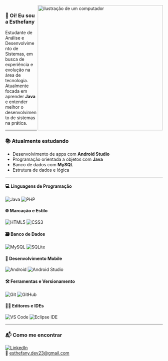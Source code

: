 <img src="https://raw.githubusercontent.com/MicaelliMedeiros/micaellimedeiros/master/image/computer-illustration.png" alt="ilustração de um computador" width="400px" align="right">

### 👋 Oi! Eu sou a Esthefany

Estudante de Análise e Desenvolvimento de Sistemas, em busca de experiência e evolução na área de tecnologia.  
Atualmente focada em aprender **Java** e entender melhor o desenvolvimento de sistemas na prática.

---

### 📚 Atualmente estudando

- Desenvolvimento de apps com **Android Studio**
- Programação orientada a objetos com **Java**
- Banco de dados com **MySQL**
- Estrutura de dados e lógica


---

#### 💻 Linguagens de Programação
![Java](https://img.shields.io/badge/-Java-007396?style=for-the-badge&logo=java&logoColor=white)
![PHP](https://img.shields.io/badge/-PHP-777BB4?style=for-the-badge&logo=php&logoColor=white)

#### 🌐 Marcação e Estilo
![HTML5](https://img.shields.io/badge/-HTML5-E34F26?style=for-the-badge&logo=html5&logoColor=white)
![CSS3](https://img.shields.io/badge/-CSS3-1572B6?style=for-the-badge&logo=css3&logoColor=white)

#### 🗃️ Banco de Dados
![MySQL](https://img.shields.io/badge/-MySQL-4479A1?style=for-the-badge&logo=mysql&logoColor=white)
![SQLite](https://img.shields.io/badge/-SQLite-003B57?style=for-the-badge&logo=sqlite&logoColor=white)

#### 📱 Desenvolvimento Mobile
![Android](https://img.shields.io/badge/-Android-3DDC84?style=for-the-badge&logo=android&logoColor=white)
![Android Studio](https://img.shields.io/badge/-Android%20Studio-3DDC84?style=for-the-badge&logo=android-studio&logoColor=white)

#### 🛠️ Ferramentas e Versionamento
![Git](https://img.shields.io/badge/-Git-F05032?style=for-the-badge&logo=git&logoColor=white)
![GitHub](https://img.shields.io/badge/-GitHub-181717?style=for-the-badge&logo=github&logoColor=white)

#### 🧑‍💻 Editores e IDEs
![VS Code](https://img.shields.io/badge/-VSCode-007ACC?style=for-the-badge&logo=visual-studio-code&logoColor=white)
![Eclipse IDE](https://img.shields.io/badge/-Eclipse-2C2255?style=for-the-badge&logo=eclipse&logoColor=white)

---


### 📬 Como me encontrar

[![LinkedIn](https://img.shields.io/badge/-LinkedIn-0e76a8?style=for-the-badge&logo=linkedin&logoColor=white)](https://www.linkedin.com/in/esthefany-lorrany-xavier-73a37329b/)  
📧 esthefany.dev23@gmail.com

